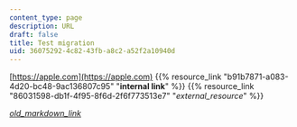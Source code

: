 ```yaml
---
content_type: page
description: URL
draft: false
title: Test migration
uid: 36075292-4c82-43fb-a8c2-a52f2a10940d
---
```

[https://apple.com](https://apple.com) {{% resource_link "b91b7871-a083-4d20-bc48-9ac136807c95" "**internal link**" %}} {{% resource_link "86031598-db1f-4f95-8f6d-2f6f773513e7" "*external\_resource*" %}} 

[*old\_markdown\_link*](https://orange.com)
